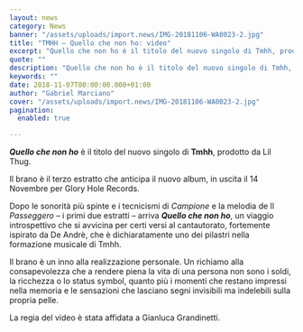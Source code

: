 ```yaml
---
layout: news
category: News
banner: "/assets/uploads/import.news/IMG-20181106-WA0023-2.jpg"
title: "TMHH – Quello che non ho: video"
excerpt: "Quello che non ho è il titolo del nuovo singolo di Tmhh, prodotto da Lil Thug. Il brano è il terzo estratto che anticipa il nuovo album, in uscita il 14 Novembre per Glory Hole Records. Dopo le sonorità più spinte e i tecnicismi di Campione e la melodia de Il Passeggero – i primi due estratti [&hellip"
quote: ""
description: "Quello che non ho è il titolo del nuovo singolo di Tmhh, prodotto da Lil Thug. Il brano è il terzo estratto che anticipa il nuovo album, in uscita il 14 Novembre per Glory Hole Records. Dopo le sonorità più spinte e i tecnicismi di Campione e la melodia de Il Passeggero – i primi due estratti [&hellip"
keywords: ""
date: 2018-11-07T00:00:00.000+01:00
author: "Gabriel Marciano"
cover: "/assets/uploads/import.news/IMG-20181106-WA0023-2.jpg"
pagination:
  enabled: true

---
```


_**Quello che non ho**_ è il titolo del nuovo singolo di **Tmhh**, prodotto da Lil Thug.

Il brano è il terzo estratto che anticipa il nuovo album, in uscita il 14 Novembre per Glory Hole Records.

Dopo le sonorità più spinte e i tecnicismi di _Campione_ e la melodia de Il _Passeggero_ – i primi due estratti – arriva _**Quello che non ho**_, un viaggio introspettivo che si avvicina per certi versi al cantautorato, fortemente ispirato da De Andrè, che è dichiaratamente uno dei pilastri nella formazione musicale di Tmhh.

Il brano è un inno alla realizzazione personale. Un richiamo alla consapevolezza che a rendere piena la vita di una persona non sono i soldi, la ricchezza o lo status symbol, quanto più i momenti che restano impressi nella memoria e le sensazioni che lasciano segni invisibili ma indelebili sulla propria pelle.

La regia del video è stata affidata a Gianluca Grandinetti.